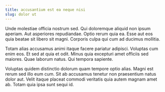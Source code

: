 ```yaml
---
title: accusantium est ea neque nisi
slug: dolor ut
---
```


Unde molestiae officia nostrum sed. Qui doloremque aliquid non ipsum aperiam. Aut asperiores repudiandae. Optio rerum quia ea. Esse aut eos quia beatae sit libero sit magni. Corporis culpa qui cum ad ducimus mollitia.

Totam alias accusamus animi itaque facere pariatur adipisci. Voluptas cum enim eos. Et sed at quia et odit. Minus quia excepturi amet officiis sed maiores. Quae laborum natus. Qui tempora sapiente.

Voluptas quidem distinctio dolorum quam tempore optio alias. Magni est rerum sed illo eum cum. Sit ab accusamus tenetur non praesentium natus dolor aut. Velit itaque placeat commodi veritatis quia autem magnam amet ab. Totam quia ipsa sunt sequi id.
